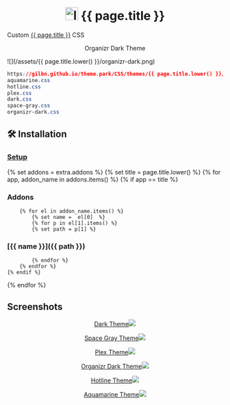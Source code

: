 <h1 align="center"> <img src="/assets/{{ page.title.lower() }}/logo.png" alt="logo" width="30" height="30"> {{ page.title }}</h1>

Custom [{{ page.title }}](https://github.com/morpheus65535/bazarr) CSS

<p align="center"> Organizr Dark Theme </p>

![](/assets/{{ page.title.lower() }}/organizr-dark.png)

```css
https://gilbn.github.io/theme.park/CSS/themes/{{ page.title.lower() }}/XXX.css
aquamarine.css
hotline.css
plex.css
dark.css
space-gray.css
organizr-dark.css
```

## 🛠️ Installation

### [Setup](/setup)

{% set addons = extra.addons %}
{% set title = page.title.lower() %}
{% for app, addon_name in addons.items() %}
    {% if app  ==  title %}

### Addons

        {% for el in addon_name.items() %}
            {% set name =  el[0]  %}
            {% for p in el[1].items() %}
            {% set path = p[1] %}

### [{{ name }}]({{ path }})

            {% endfor %}
        {% endfor %}
    {% endif %}
{% endfor %}

## Screenshots

<p align="center">  
<a href="/assets/{{ page.title.lower() }}/dark.png">Dark Theme<img src="/assets/{{ page.title.lower() }}/dark.png"></img>
</p>

<p align="center">  
<a href="/assets/{{ page.title.lower() }}/space-gray.png">Space Gray Theme<img src="/assets/{{ page.title.lower() }}/space-gray.png"></img>
</p>

<p align="center">  
<a href="/assets/{{ page.title.lower() }}/plex.png">Plex Theme<img src="/assets/{{ page.title.lower() }}/plex.png"></img>
</p>

<p align="center">
<a href="/assets/{{ page.title.lower() }}/organizr-dark.png">Organizr Dark Theme<img src="/assets/{{ page.title.lower() }}/organizr-dark.png"></img>
</p>

<p align="center">
<a href="/assets/{{ page.title.lower() }}/hotline.png">Hotline Theme<img src="/assets/{{ page.title.lower() }}/hotline.png"></img>
</p>

<p align="center">
<a href="/assets/{{ page.title.lower() }}/aquamarine.png">Aquamarine Theme<img src="/assets/{{ page.title.lower() }}/aquamarine.png"></img>
</p>
